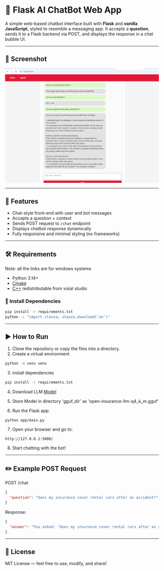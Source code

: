 # 🧠 Flask AI ChatBot Web App

A simple web-based chatbot interface built with **Flask** and **vanilla JavaScript**, styled to resemble a messaging app. It accepts a **question**, sends it to a Flask backend via POST, and displays the response in a chat bubble UI.

---

## 📸 Screenshot

![App Screenshot](app-example.png)


---

## 🚀 Features

- Chat-style front-end with user and bot messages  
- Accepts a question + context  
- Sends POST request to `/chat` endpoint  
- Displays chatbot response dynamically  
- Fully responsive and minimal styling (no frameworks)

---

## 🛠️ Requirements

Note: all the links are for windows systems

- Python 3.14+
- [Cmake](https://github.com/Kitware/CMake/releases/download/v4.1.2/cmake-4.1.2-windows-x86_64.msi)
- [C++](https://aka.ms/vs/17/release/vc_redist.x64.exe) redistributable from visial studio

### 🔧 Install Dependencies

```bash
pip install -r requirements.txt
python -c "import stanza; stanza.download('en')"
```

---

## ▶️ How to Run

1. Clone the repository or copy the files into a directory.
2. Create a virtual environment

```bash
python -m venv venv
```

3. install dependencies

```bash
pip install -r requirements.txt
```

4. Download LLM [Model](https://huggingface.co/Raj-Maharajwala/OpenInsuranceLLM-Llama3-8B-GGUF/resolve/main/openinsurancellm-llama3-8b.Q4_K_M.gguf?download=true)
5. Store Model in directory 'gguf_dir' as 'open-insurance-llm-q4_k_m.gguf'

6. Run the Flask app:

```bash
python app/main.py
```

7. Open your browser and go to:

```
http://127.0.0.1:5000/
```

8. Start chatting with the bot!


---

## ✏️ Example POST Request

POST /chat

```json
{
  "question": "Does my insurance cover rental cars after an accident?",
}
```

Response:

```json
{
  "answer": "You asked: 'Does my insurance cover rental cars after an accident?'. Based on the context: 'I was in a car accident last week and my vehicle is being repaired. I have comprehensive coverage with XYZ Insurance.', the answer is likely related to rental reimbursement under your policy."
}
```



---

## 📄 License

MIT License — feel free to use, modify, and share!
